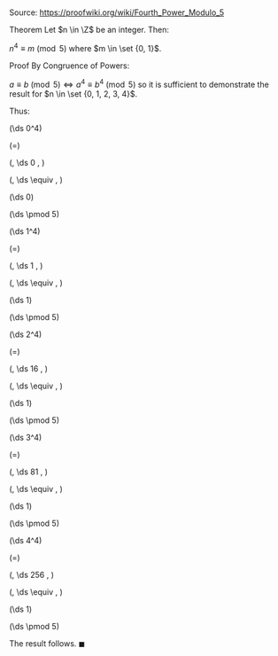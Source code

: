 # 

Source: https://proofwiki.org/wiki/Fourth_Power_Modulo_5

Theorem
Let $n \in \Z$ be an integer.
Then:

$n^4 \equiv m \pmod 5$
where $m \in \set {0, 1}$.


Proof
By Congruence of Powers:

$a \equiv b \pmod 5 \iff a^4 \equiv b^4 \pmod 5$
so it is sufficient to demonstrate the result for $n \in \set {0, 1, 2, 3, 4}$.

Thus:














\(\ds 0^4\)

\(=\)

\(\, \ds 0 \, \)

\(\, \ds \equiv \, \)



\(\ds 0\)

\(\ds \pmod 5\)


















\(\ds 1^4\)

\(=\)

\(\, \ds 1 \, \)

\(\, \ds \equiv \, \)



\(\ds 1\)

\(\ds \pmod 5\)


















\(\ds 2^4\)

\(=\)

\(\, \ds 16 \, \)

\(\, \ds \equiv \, \)



\(\ds 1\)

\(\ds \pmod 5\)


















\(\ds 3^4\)

\(=\)

\(\, \ds 81 \, \)

\(\, \ds \equiv \, \)



\(\ds 1\)

\(\ds \pmod 5\)


















\(\ds 4^4\)

\(=\)

\(\, \ds 256 \, \)

\(\, \ds \equiv \, \)



\(\ds 1\)

\(\ds \pmod 5\)







The result follows.
$\blacksquare$





